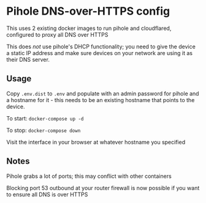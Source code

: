 # Pihole DNS-over-HTTPS config

This uses 2 existing docker images to run pihole and cloudflared, configured to proxy all DNS over HTTPS

This does *not* use pihole's DHCP functionality; you need to give the device a static IP address and make sure devices on your network are using it as their DNS server.

## Usage

Copy `.env.dist` to `.env` and populate with an admin password for pihole and a hostname for it - this needs to be an existing hostname that points to the device.

To start: `docker-compose up -d`

To stop: `docker-compose down`

Visit the interface in your browser at whatever hostname you specified

## Notes

Pihole grabs a lot of ports; this may conflict with other containers

Blocking port 53 outbound at your router firewall is now possible if you want to ensure all DNS is over HTTPS
